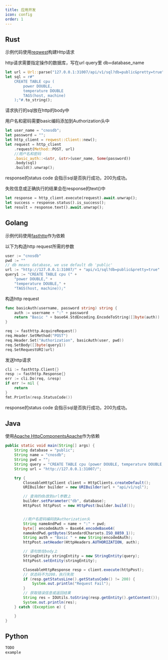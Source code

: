 ```yaml
---
title: 应用开发
icon: config
order: 1
---
```


## Rust

示例代码使用[reqwest](https://crates.io/crates/reqwest)构建Http请求

http请求需要指定操作的数据库，写在url query里 db=database_name

```rust
let url = Url::parse("127.0.0.1:31007/api/v1/sql?db=public&pretty=true").unwrap();
let sql = r#"
    CREATE TABLE cpu (
        power DOUBLE,
        temperature DOUBLE
        TAGS(host, machine)
    );"#.to_string();
```

请求执行的sql放在http的body中

用户名和密码需要basic编码添加到Authorization头中

```rust
let user_name = "cnosdb";
let password = "";
let http_client = reqwest::Client::new();
let request = http_client
    .request(Method::POST, url)
    //用户名和密码
    .basic_auth::<&str, &str>(user_name, Some(password))
    .body(sql)
    .build().unwrap();
```

response的status code 会指示sql是否执行成功，200为成功。

失败信息或正确执行的结果会在response的text()中

```rust
let response = http_client.execute(request).await.unwrap();
let success = response.status().is_success();
let result = response.text().await.unwrap();
```

## Golang

示例代码使用[fasthttp](https://github.com/valyala/fasthttp)作为依赖

以下为构造http request所需的参数
```go
user := "cnosdb"
pwd := ""
// db means database, we use default db 'public'
url := "http://127.0.0.1:31007/" + "api/v1/sql?db=public&pretty=true"
query1 := "CREATE TABLE cpu (" +
	"power DOUBLE," +
	"temperature DOUBLE," +
	"TAGS(host, machine));"
```
构造http request
```go
func basicAuth(username, password string) string {
    auth := username + ":" + password
    return "Basic " + base64.StdEncoding.EncodeToString([]byte(auth))
}

req := fasthttp.AcquireRequest()
req.Header.SetMethod("POST")
req.Header.Set("Authorization", basicAuth(user, pwd))
req.SetBody([]byte(query1))
req.SetRequestURI(url)
```
发送http请求
```go
cli := fasthttp.Client{}
resp := fasthttp.Response{}
err := cli.Do(req, &resp)
if err != nil {
	return
}
fmt.Println(resp.StatusCode())
```
response的status code 会指示sql是否执行成功，200为成功。

## Java

使用[Apache HttpComponentsApache](https://hc.apache.org/)作为依赖

```java
public static void main(String[] args) {
    String database = "public";
    String name = "cnosdb";
    String pwd = "";
    String query = "CREATE TABLE cpu (power DOUBLE, temperature DOUBLE, TAGS(host, machine));";
    String url = "http://127.0.0.1:31007/";

    try {
        CloseableHttpClient client = HttpClients.createDefault();
        URIBuilder builder = new URIBuilder(url + "api/v1/sql");

        // 查询的db放到url参数上
        builder.setParameter("db", database);
        HttpPost httpPost = new HttpPost(builder.build());


        //用户名密码编码到Authorization头
        String nameAndPwd = name + ":" + pwd;
        byte[] encodedAuth = Base64.encodeBase64(
        nameAndPwd.getBytes(StandardCharsets.ISO_8859_1));
        String auth = "Basic " + new String(encodedAuth);
        httpPost.setHeader(HttpHeaders.AUTHORIZATION, auth);

        // 语句放在body上
        StringEntity stringEntity = new StringEntity(query);
        httpPost.setEntity(stringEntity);

        CloseableHttpResponse resp = client.execute(httpPost);
        // 状态码不为200，执行失败
        if (resp.getStatusLine().getStatusCode() != 200) {
            System.out.println("Request Fail");
        }
        // 获取错误信息或返回结果
        String res = IOUtils.toString(resp.getEntity().getContent());
        System.out.println(res);
    } catch (Exception e) {

    }
}
```

## Python

```python
TODO
example
```
